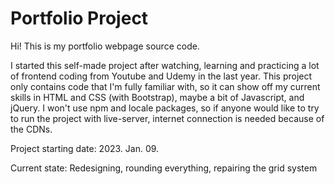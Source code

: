 # Portfolio Project

Hi! This is my portfolio webpage source code.

I started this self-made project after watching, learning and practicing a lot of frontend coding from Youtube and Udemy in the last year. This project only contains code that I'm fully familiar with, so it can show off my current skills in HTML and CSS (with Bootstrap), maybe a bit of Javascript, and jQuery. I won't use npm and locale packages, so if anyone would like to try to run the project with live-server, internet connection is needed because of the CDNs.

Project starting date: 2023. Jan. 09.

Current state: Redesigning, rounding everything, repairing the grid system
